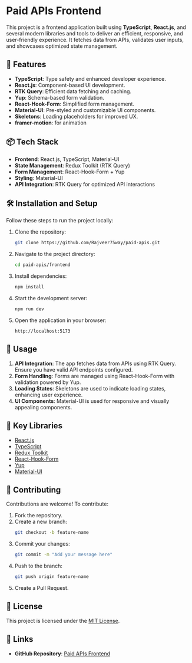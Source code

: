 

# Paid APIs Frontend

This project is a frontend application built using **TypeScript**, **React.js**, and several modern libraries and tools to deliver an efficient, responsive, and user-friendly experience. It fetches data from APIs, validates user inputs, and showcases optimized state management.

## 🚀 Features

- **TypeScript**: Type safety and enhanced developer experience.
- **React.js**: Component-based UI development.
- **RTK Query**: Efficient data fetching and caching.
- **Yup**: Schema-based form validation.
- **React-Hook-Form**: Simplified form management.
- **Material-UI**: Pre-styled and customizable UI components.
- **Skeletons**: Loading placeholders for improved UX.
- **framer-motion**: for animation

## 📦 Tech Stack

- **Frontend**: React.js, TypeScript, Material-UI
- **State Management**: Redux Toolkit (RTK Query)
- **Form Management**: React-Hook-Form + Yup
- **Styling**: Material-UI
- **API Integration**: RTK Query for optimized API interactions

## 🛠️ Installation and Setup

Follow these steps to run the project locally:

1. Clone the repository:
   ```bash
   git clone https://github.com/Rajveer75way/paid-apis.git
   ```

2. Navigate to the project directory:
   ```bash
   cd paid-apis/frontend 
   ```

3. Install dependencies:
   ```bash
   npm install
   ```

4. Start the development server:
   ```bash
   npm run dev
   ```

5. Open the application in your browser:
   ```
   http://localhost:5173
   ```

## 📖 Usage

1. **API Integration**: The app fetches data from APIs using RTK Query. Ensure you have valid API endpoints configured.
2. **Form Handling**: Forms are managed using React-Hook-Form with validation powered by Yup.
3. **Loading States**: Skeletons are used to indicate loading states, enhancing user experience.
4. **UI Components**: Material-UI is used for responsive and visually appealing components.

## 🌟 Key Libraries

- [React.js](https://reactjs.org/)
- [TypeScript](https://www.typescriptlang.org/)
- [Redux Toolkit](https://redux-toolkit.js.org/)
- [React-Hook-Form](https://react-hook-form.com/)
- [Yup](https://github.com/jquense/yup)
- [Material-UI](https://mui.com/)

## 🤝 Contributing

Contributions are welcome! To contribute:
1. Fork the repository.
2. Create a new branch:
   ```bash
   git checkout -b feature-name
   ```
3. Commit your changes:
   ```bash
   git commit -m "Add your message here"
   ```
4. Push to the branch:
   ```bash
   git push origin feature-name
   ```
5. Create a Pull Request.

## 📝 License

This project is licensed under the [MIT License](LICENSE).

## 🔗 Links

- **GitHub Repository**: [Paid APIs Frontend](https://github.com/Rajveer75way/paid-apis)
